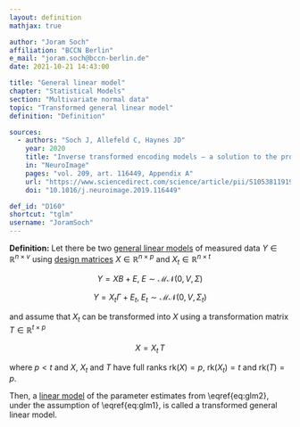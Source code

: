 ```yaml
---
layout: definition
mathjax: true

author: "Joram Soch"
affiliation: "BCCN Berlin"
e_mail: "joram.soch@bccn-berlin.de"
date: 2021-10-21 14:43:00

title: "General linear model"
chapter: "Statistical Models"
section: "Multivariate normal data"
topic: "Transformed general linear model"
definition: "Definition"

sources:
  - authors: "Soch J, Allefeld C, Haynes JD"
    year: 2020
    title: "Inverse transformed encoding models – a solution to the problem of correlated trial-by-trial parameter estimates in fMRI decoding"
    in: "NeuroImage"
    pages: "vol. 209, art. 116449, Appendix A"
    url: "https://www.sciencedirect.com/science/article/pii/S1053811919310407"
    doi: "10.1016/j.neuroimage.2019.116449"

def_id: "D160"
shortcut: "tglm"
username: "JoramSoch"
---
```



**Definition:** Let there be two [general linear models](/D/glm) of measured data $Y \in \mathbb{R}^{n \times v}$ using [design matrices](/D/glm) $X \in \mathbb{R}^{n \times p}$ and $X_t \in \mathbb{R}^{n \times t}$

$$ \label{eq:glm1}
Y = X B + E, \; E \sim \mathcal{MN}(0, V, \Sigma)
$$

$$ \label{eq:glm2}
Y = X_t \Gamma + E_t, \; E_t \sim \mathcal{MN}(0, V, \Sigma_t)
$$

and assume that $X_t$ can be transformed into $X$ using a transformation matrix $T \in \mathbb{R}^{t \times p}$

$$ \label{eq:X-Xt-T}
X = X_t \, T
$$

where $p < t$ and $X$, $X_t$ and $T$ have full ranks $\mathrm{rk}(X) = p$, $\mathrm{rk}(X_t) = t$ and $\mathrm{rk}(T) = p$.

Then, a [linear model](/D/glm) of the parameter estimates from \eqref{eq:glm2}, under the assumption of \eqref{eq:glm1}, is called a transformed general linear model.